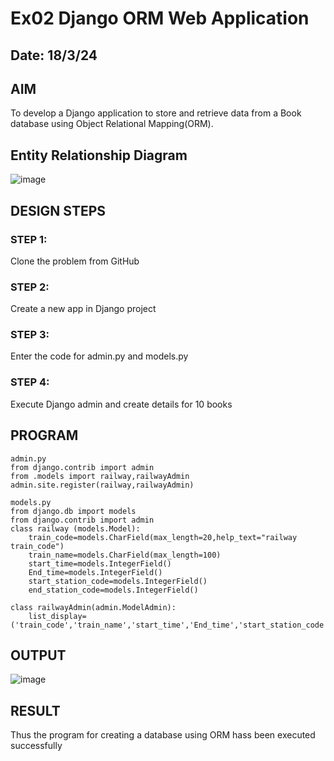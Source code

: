 # Ex02 Django ORM Web Application
## Date: 18/3/24

## AIM
To develop a Django application to store and retrieve data from a Book database using Object Relational Mapping(ORM).

## Entity Relationship Diagram

![image](https://github.com/mdathif12/ORM/assets/149365313/df831b24-a9c1-4647-89fb-4dc1908b3fba)


## DESIGN STEPS

### STEP 1:
Clone the problem from GitHub

### STEP 2:
Create a new app in Django project

### STEP 3:
Enter the code for admin.py and models.py

### STEP 4:
Execute Django admin and create details for 10 books

## PROGRAM
```
admin.py
from django.contrib import admin
from .models import railway,railwayAdmin
admin.site.register(railway,railwayAdmin)

models.py
from django.db import models
from django.contrib import admin
class railway (models.Model):
    train_code=models.CharField(max_length=20,help_text="railway train_code")
    train_name=models.CharField(max_length=100)
    start_time=models.IntegerField()
    End_time=models.IntegerField()
    start_station_code=models.IntegerField()
    end_station_code=models.IntegerField()
     
class railwayAdmin(admin.ModelAdmin):
    list_display=('train_code','train_name','start_time','End_time','start_station_code','end_station_code',)
```

## OUTPUT

![image](https://github.com/mdathif12/ORM/assets/149365313/09a8d644-bc73-444f-a344-39c5a55c8c90)





## RESULT
Thus the program for creating a database using ORM hass been executed successfully
